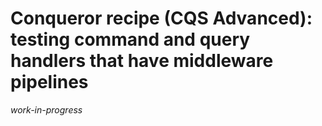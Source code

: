 # Conqueror recipe (CQS Advanced): testing command and query handlers that have middleware pipelines

_work-in-progress_
